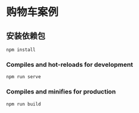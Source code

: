 # 购物车案例

## 安装依赖包
```
npm install
```

### Compiles and hot-reloads for development
```
npm run serve
```

### Compiles and minifies for production
```
npm run build
```


